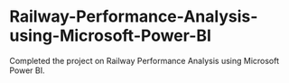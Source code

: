 # Railway-Performance-Analysis-using-Microsoft-Power-BI
Completed the project on Railway Performance Analysis using Microsoft Power BI.

